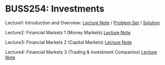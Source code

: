 # BUSS254: Investments


Lecture1: Introduction and Overview: [Lecture Note](https://raw.githack.com/chung-jiwoong/BUSS254-Slides/refs/heads/main/chapter_intro/chapter_intro.html) / 
[Problem Set](https://raw.githack.com/chung-jiwoong/BUSS254-Slides/refs/heads/main/problem_intro/problem_intro.html) / 
[Solution](https://raw.githack.com/chung-jiwoong/BUSS254-Slides/refs/heads/main/solution_intro/solution_intro.html)

    
Lecture2: Financial Markets 1 (Money Markets) [Lecture Note](https://raw.githack.com/chung-jiwoong/BUSS254-Slides/refs/heads/main/chapter_market1/chapter_market1.html) 


Lecture3: Financial Markets 2 (Capital Markets) [Lecture Note](https://raw.githack.com/chung-jiwoong/BUSS254-Slides/refs/heads/main/chapter_market2/chapter_market2.html) 


Lecture4: Financial Markets 3 (Trading & Investment Companies) [Lecture Note](https://raw.githack.com/chung-jiwoong/BUSS254-Slides/refs/heads/main/chapter_market3/chapter_market3.html) 

    


